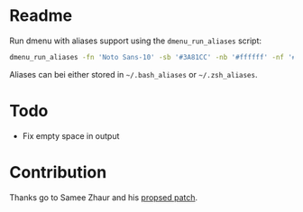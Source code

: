 # Readme
Run dmenu with aliases support using the `dmenu_run_aliases` script:

```bash
dmenu_run_aliases -fn 'Noto Sans-10' -sb '#3A81CC' -nb '#ffffff' -nf '#000000'
```
Aliases can bei either stored in `~/.bash_aliases` or `~/.zsh_aliases`.

# Todo

* Fix empty space in output

# Contribution
Thanks go to Samee Zhaur and his [propsed patch](https://groups.google.com/forum/#!topic/wmii/Mvv5i2CPo7A).


